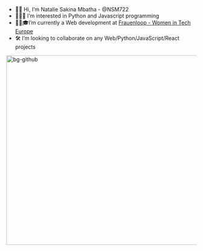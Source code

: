 - 👋🏾 Hi, I’m Natalie Sakina Mbatha - @NSM722
- 👩🏾‍💻 I’m interested in Python and Javascript programming
- 👩🏾🎓I’m currently a Web development at [Frauenloop - Women in Tech Europe](https://www.frauenloop.org/ "Frauenloop")
- 🛠 I’m looking to collaborate on any Web/Python/JavaScript/React projects
<img width="946" height="500" alt="bg-github" src="https://user-images.githubusercontent.com/83452606/164338100-12d71b96-f093-427a-b5e6-7648a06c860b.png">
